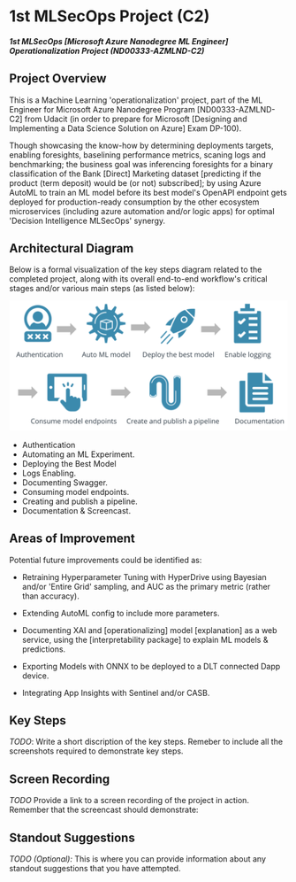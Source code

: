 
# 1st MLSecOps Project (C2)

##### 1st MLSecOps [Microsoft Azure Nanodegree ML Engineer] Operationalization Project (ND00333-AZMLND-C2)


## Project Overview

This is a Machine Learning 'operationalization' project, part of the ML Engineer for Microsoft Azure Nanodegree Program [ND00333-AZMLND-C2] from Udacit (in order to prepare for Microsoft [Designing and Implementing a Data Science Solution on Azure] Exam DP-100).

Though showcasing the know-how by determining deployments targets, enabling foresights, baselining performance metrics, scaning logs and benchmarking; the business goal was inferencing foresights for a binary classification of the Bank [Direct] Marketing dataset [predicting if the product (term deposit) would be (or not) subscribed]; by using Azure AutoML to train an ML model before its best model's OpenAPI endpoint gets deployed for production-ready consumption by the other ecosystem microservices (including azure automation and/or logic apps) for optimal 'Decision Intelligence MLSecOps' synergy.


## Architectural Diagram

Below is a formal visualization of the key steps diagram related to the completed project, along with its overall end-to-end workflow's critical stages and/or various main steps (as listed below):

![Project-key-steps](images/Project-key-steps.png?raw=true)

- Authentication
- Automating an ML Experiment.
- Deploying the Best Model
- Logs Enabling.
- Documenting Swagger.
- Consuming model endpoints.
- Creating and publish a pipeline.
- Documentation & Screencast.


## Areas of Improvement

Potential future improvements could be identified as:

- Retraining Hyperparameter Tuning with HyperDrive using Bayesian and/or 'Entire Grid' sampling, and AUC as the primary metric (rather than accuracy).

- Extending AutoML config to include more parameters.

- Documenting XAI and [operationalizing] model [explanation] as a web service, using the [interpretability package] to explain ML models & predictions.

- Exporting Models with ONNX to be deployed to a DLT connected Dapp device.

- Integrating App Insights with Sentinel and/or CASB.


## Key Steps
*TODO*: Write a short discription of the key steps. Remeber to include all the screenshots required to demonstrate key steps. 


## Screen Recording
*TODO* Provide a link to a screen recording of the project in action. Remember that the screencast should demonstrate:


## Standout Suggestions
*TODO (Optional):* This is where you can provide information about any standout suggestions that you have attempted.
